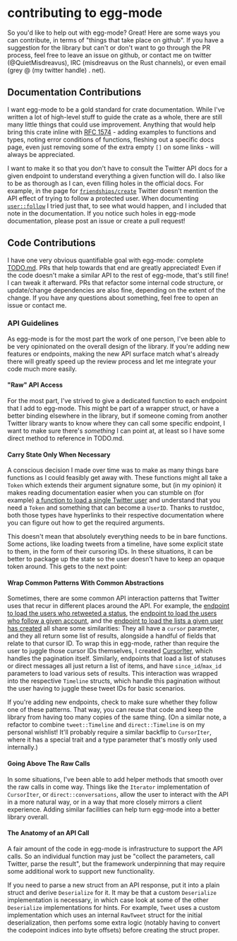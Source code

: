# contributing to egg-mode

So you'd like to help out with egg-mode? Great! Here are some ways you can contribute, in terms of
"things that take place on github". If you have a suggestion for the library but can't or don't want
to go through the PR process, feel free to leave an issue on github, or contact me on twitter
(@QuietMisdreavus), IRC (misdreavus on the Rust channels), or even email (grey @ (my twitter handle)
. net).

## Documentation Contributions

I want egg-mode to be a gold standard for crate documentation. While I've written a lot of
high-level stuff to guide the crate as a whole, there are still many little things that could use
improvement. Anything that would help bring this crate inline with [RFC 1574] - adding examples to
functions and types, noting error conditions of functions, fleshing out a specific docs page, even
just removing some of the extra empty `[]` on some links - will always be appreciated.

[RFC 1574]: https://github.com/rust-lang/rfcs/blob/master/text/1574-more-api-documentation-conventions.md

I want to make it so that you don't have to consult the Twitter API docs for a given endpoint to
understand everything a given function will do. I also like to be as thorough as I can, even filling
holes in the official docs. For example, in the page for [`friendships/create`] Twitter doesn't
mention the API effect of trying to follow a protected user. When documenting [`user::follow`] I
tried just that, to see what would happen, and I included that note in the documentation. If you
notice such holes in egg-mode documentation, please post an issue or create a pull request!

[`friendships/create`]: https://dev.twitter.com/rest/reference/post/friendships/create
[`user::follow`]: https://docs.rs/egg-mode/0.14.0/egg_mode/user/fn.follow.html

## Code Contributions

I have one very obvious quantifiable goal with egg-mode: complete [TODO.md](./TODO.md). PRs that
help towards that end are greatly appreciated! Even if the code doesn't make a similar API to the
rest of egg-mode, that's still fine! I can tweak it afterward. PRs that refactor some internal code
structure, or update/change dependencies are also fine, depending on the extent of the change. If
you have any questions about something, feel free to open an issue or contact me.

### API Guidelines

As egg-mode is for the most part the work of one person, I've been able to be very opinionated on
the overall design of the library. If you're adding new features or endpoints, making the new API
surface match what's already there will greatly speed up the review process and let me integrate
your code much more easily.

#### "Raw" API Access

For the most part, I've strived to give a dedicated function to each endpoint that I add to
egg-mode. This might be part of a wrapper struct, or have a better binding elsewhere in the library,
but if someone coming from another Twitter library wants to know where they can call some specific
endpoint, I want to make sure there's *something* I can point at, at least so I have some direct
method to reference in TODO.md.

#### Carry State Only When Necessary

A conscious decision I made over time was to make as many things bare functions as I could feasibly
get away with. These functions might all take a `Token` which extends their argument signature some,
but (in my opinion) it makes reading documentation easier when you can stumble on (for example) [a
function to load a single Twitter user][user-show] and understand that you need a `Token` and
something that can become a `UserID`. Thanks to rustdoc, both those types have hyperlinks to their
respective documentation where you can figure out how to get the required arguments.

[user-show]: https://docs.rs/egg-mode/0.14.0/egg_mode/user/fn.show.html

This doesn't mean that absolutely everything needs to be in bare functions. Some actions, like
loading tweets from a timeline, have some explicit state to them, in the form of their cursoring
IDs. In these situations, it can be better to package up the state so the user doesn't have to keep
an opaque token around. This gets to the next point:

#### Wrap Common Patterns With Common Abstractions

Sometimes, there are some common API interaction patterns that Twitter uses that recur in different
places around the API. For example, the [endpoint to load the users who retweeted a
status][retweeters-of], the [endpoint to load the users who follow a given account][followers-of],
and the [endpoint to load the lists a given user has created][list-ownerships] all share some
similarities: They all have a `cursor` parameter, and they all return some list of results,
alongside a handful of fields that relate to that cursor ID. To wrap this in egg-mode, rather than
require the user to juggle those cursor IDs themselves, I created [CursorIter][], which handles the
pagination itself. Similarly, endpoints that load a list of statuses or direct messages all just
return a list of items, and have `since_id`/`max_id` parameters to load various sets of results.
This interaction was wrapped into the respective `Timeline` structs, which handle this pagination
without the user having to juggle these tweet IDs for basic scenarios.

[retweeters-of]: https://dev.twitter.com/rest/reference/get/statuses/retweeters/ids
[followers-of]: https://dev.twitter.com/rest/reference/get/followers/list
[list-ownerships]: https://dev.twitter.com/rest/reference/get/lists/ownerships
[CursorIter]: https://docs.rs/egg-mode/0.14.0/egg_mode/cursor/struct.CursorIter.html

If you're adding new endpoints, check to make sure whether they follow one of these patterns. That
way, you can reuse that code and keep the library from having too many copies of the same thing. (On
a similar note, a refactor to combine `tweet::Timeline` and `direct::Timeline` is on my personal
wishlist! It'll probably require a similar backflip to `CursorIter`, where it has a special trait
and a type parameter that's mostly only used internally.)

#### Going Above The Raw Calls

In some situations, I've been able to add helper methods that smooth over the raw calls in come way.
Things like the `Iterator` implementation of `CursorIter`, or `direct::conversations`, allow the
user to interact with the API in a more natural way, or in a way that more closely mirrors a client
experience. Adding similar facilities can help turn egg-mode into a better library overall.

#### The Anatomy of an API Call

A fair amount of the code in egg-mode is infrastructure to support the API calls. So an individual
function may just be "collect the parameters, call Twitter, parse the result", but the framework
underpinning that may require some additional work to support new functionality.

If you need to parse a new struct from an API response, put it into a plain struct and derive
`Deserialize` for it. It may be that a custom `Deserialize` implementation is necessary, in which case
look at some of the other `Deserialize` implementations for hints. For example, `Tweet` uses a custom
implementation which uses an internal `RawTweet` struct for the initial deserialization, then perfoms
some extra logic (notably having to convert the codepoint indices into byte offsets) before creating the
struct proper.
